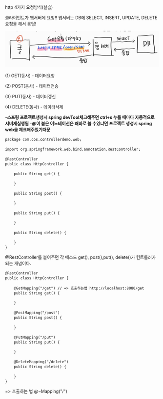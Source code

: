 http 4가지 요청방식(실습)

클라이언트가 웹서버에 요청!!
웹서버는 DB에 SELECT, INSERT, UPDATE, DELETE요청을 해서 응답!

![Visual Studio Code](/img/HTTP.png)

(1) GET(동사) - 데이터요청

(2) POST(동사) - 데이터전송

(3) PUT(동사) - 데이터갱신

(4) DELETE(동사) - 데이터삭제

-**스프링 프로젝트생성시 spring devTool체크해주면 ctrl+s 누를 때마다 자동적으로 서버재실행됨** -**@이 붙은 어노테이션은 왜바로 쓸 수있냐면 프로젝트 생성시 spring web을 체크해주었기때문**

```
package com.cos.controllerdemo.web;

import org.springframework.web.bind.annotation.RestController;

@RestController
public class HttpController {

	public String get() {

	}

	public String post() {

	}

	public String put() {

	}

	public String delete() {

	}
}

```

@RestController를 붙여주면 각 메소드 get(), post(),put(), delete()가 컨트롤러가 되는 개념이다.

```
@RestController
public class HttpController {

	@GetMapping("/get") // => 호출하는법 http://localhost:8080/get
	public String get() {

	}

	@PostMapping("/post")
	public String post() {

	}

	@PutMapping("/put")
	public String put() {

	}

	@DeleteMapping("/delete")
	public String delete() {

	}
}
```

=> 호출하는 법 @~Mapping("/")
